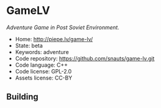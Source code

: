 # GameLV

_Adventure Game in Post Soviet Environment._

- Home: http://piepe.lv/game-lv/
- State: beta
- Keywords: adventure
- Code repository: https://github.com/snauts/game-lv.git
- Code language: C++
- Code license: GPL-2.0
- Assets license: CC-BY

## Building

